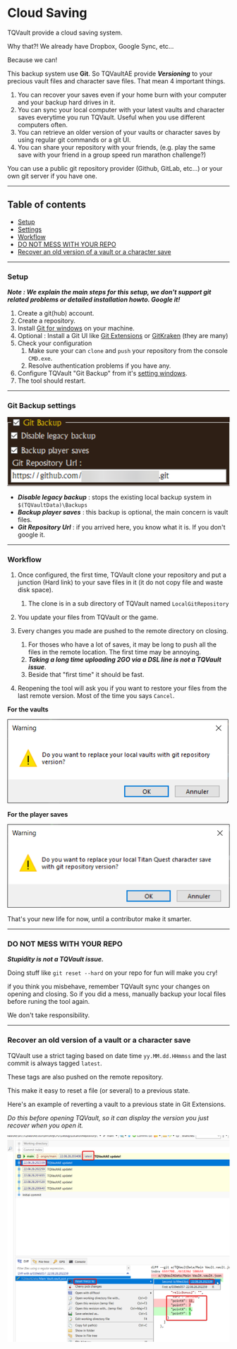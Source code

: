 # Cloud Saving

TQVault provide a cloud saving system.

Why that?! We already have Dropbox, Google Sync, etc...

Because we can!

This backup system use **Git**. So TQVaultAE provide ***Versioning*** to your precious vault files and character save files.
That mean 4 important things.

1. You can recover your saves even if your home burn with your computer and your backup hard drives in it.
1. You can sync your local computer with your latest vaults and character saves everytime you run TQVault. Useful when you use different computers often.
1. You can retrieve an older version of your vaults or character saves by using regular git commands or a git UI.
1. You can share your repository with your friends, (e.g. play the same save with your friend in a group speed run marathon challenge?)

You can use a public git repository provider (Github, GitLab, etc...) or your own git server if you have one.

---

## Table of contents
* [Setup](#Setup)
* [Settings](#Settings)
* [Workflow](#Workflow)
* [DO NOT MESS WITH YOUR REPO](#DONOT)
* [Recover an old version of a vault or a character save](#Recover)

---

### <a id="Setup"></a>Setup

***Note : We explain the main steps for this setup, we don't support git related problems or detailed installation howto. Google it!***

1. Create a git(hub) account.
1. Create a repository.
1. Install [Git for windows](https://gitforwindows.org/) on your machine.
1. Optional : Install a Git UI like [Git Extensions](https://gitextensions.github.io/) or [GitKraken](https://www.gitkraken.com/) (they are many)
1. Check your configuration
    1. Make sure your can `clone` and `push` your repository from the console `CMD.exe`.
    1. Resolve authentication problems if you have any.
1. Configure TQVault "Git Backup" from it's [setting windows](#Settings).
1. The tool should restart.

---

### <a id="Settings"></a>Git Backup settings

![Git Backup Settings](gitbackup/settings.png)

- ***Disable legacy backup*** : stops the existing local backup system in `$(TQVaultData)\Backups`
- ***Backup player saves*** : this backup is optional, the main concern is vault files.
- ***Git Repository Url*** : if you arrived here, you know what it is. If you don't google it.

---

### <a id="Workflow"></a>Workflow

1. Once configured, the first time, TQVault clone your repository and put a junction (Hard link) to your save files in it (it do not copy file and waste disk space).
    1. The clone is in a sub directory of TQVault named `LocalGitRepository`

1. You update your files from TQVault or the game.

1. Every changes you made are pushed to the remote directory on closing.
    1. For thoses who have a lot of saves, it may be long to push all the files in the remote location. The first time may be annoying.
    1. ***Taking a long time uploading 2GO via a DSL line is not a TQVault issue***.
    1. Beside that "first time" it should be fast.

1. Reopening the tool will ask you if you want to restore your files from the last remote version. Most of the time you says `Cancel`.


**For the vaults**

![Git Backup Settings](gitbackup/vaultoverride.png)

**For the player saves**

![Git Backup Settings](gitbackup/tqsaveoverride.png)

That's your new life for now, until a contributor make it smarter.

---

### <a id="DONOT"></a>DO NOT MESS WITH YOUR REPO

***Stupidity is not a TQVault issue.***

Doing stuff like `git reset --hard` on your repo for fun will make you cry!

if you think you misbehave, remember TQVault sync your changes on opening and closing.
So if you did a mess, manually backup your local files before runing the tool again.

We don't take responsibility. 

---

### <a id="Recover"></a>Recover an old version of a vault or a character save

TQVault use a strict taging based on date time `yy.MM.dd.HHmmss` and the last commit is always tagged `latest`.

These tags are also pushed on the remote repository.

This make it easy to reset a file (or several) to a previous state.

Here's an example of reverting a vault to a previous state in Git Extensions.

*Do this before opening TQVault, so it can display the version you just recover when you open it.*

![Recover an old version](gitbackup/resetfile.png)
